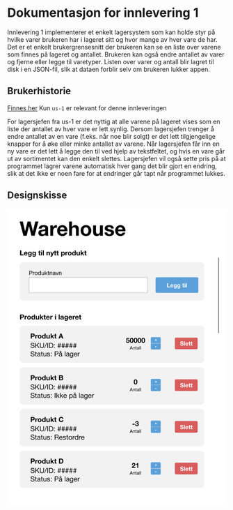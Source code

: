 # Dokumentasjon for innlevering 1

Innlevering 1 implementerer et enkelt lagersystem som kan holde styr på hvilke varer brukeren har i lageret sitt og hvor mange av hver vare de har. 
Det er et enkelt brukergrensesnitt der brukeren kan se en liste over varene som finnes på lageret og antallet. Brukeren kan også endre antallet av varer og fjerne eller legge til varetyper. 
Listen over varer og antall blir lagret til disk i en JSON-fil, slik at dataen forblir selv om brukeren lukker appen.

## Brukerhistorie
[Finnes her](/docs/userStories.md)
Kun `us-1` er relevant for denne innleveringen

For lagersjefen fra us-1 er det nyttig at alle varene på lageret vises som en liste der antallet av hver vare er lett synlig. Dersom lagersjefen trenger å endre antallet av en vare (f.eks. når noe blir solgt) er det lett tilgjengelige knapper for å øke eller minke antallet av varene. Når lagersjefen får inn en ny vare er det lett å legge den til ved hjelp av tekstfeltet, og hvis en vare går ut av sortimentet kan den enkelt slettes. Lagersjefen vil også sette pris på at programmet lagrer varene automatisk hver gang det blir gjort en endring, slik at det ikke er noen fare for at endringer går tapt når programmet lukkes. 

## Designskisse
![Designskisse innlevering 1](/docs/release1/Warehouse_p1.png)
